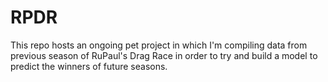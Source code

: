 # RPDR
 This repo hosts an ongoing pet project in which I'm compiling data from previous season of RuPaul's Drag Race in order to try and build a model to predict the winners of future seasons.
